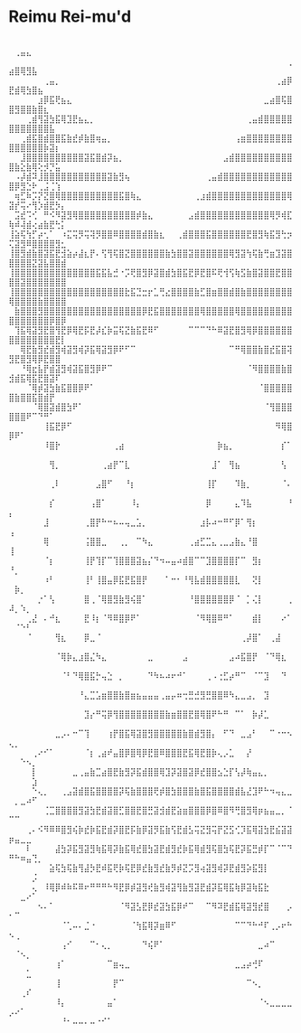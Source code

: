 # Reimu Rei-mu'd
⠀⠀⠀⠀⠀⠀⠀⠀⠀⠀⠀⠀⠀⠀⠀⠀⠀⠀⠀⠀⠀⠀⠀⠀⠀⠀⠀⠀⠀⠀⠀⠀⠀⠀⠀⠀⠀⠀⠀⠀⠀⠀⠀⠀⠀⠀⠀⠀⠀⠀⢀⣤⣄⠀⠀⠀⠀⠀⠀
⠀⠀⠀⠀⠀⠀⠀⠀⠀⠀⠀⠀⠀⠀⠀⠀⠀⠀⠀⠀⠀⠀⠀⠀⠀⠀⠀⠀⠀⠀⠀⠀⠀⠀⠀⠀⠀⠀⠀⠀⠀⠀⠀⠀⠀⠀⠀⠀⢀⣴⣿⢿⣻⣧⠀⠀⠀⠀⠀
⠀⠀⠀⠀⠀⠀⢀⣤⡀⠀⠀⠀⠀⠀⠀⠀⠀⠀⠀⠀⠀⠀⠀⠀⠀⠀⠀⠀⠀⠀⠀⠀⠀⠀⠀⠀⠀⠀⠀⠀⠀⠀⠀⠀⠀⠀⢀⣴⡿⣟⣾⢿⣳⣿⣦⠀⠀⠀⠀
⠀⠀⠀⠀⠀⣰⡿⣯⢟⣦⣄⠀⠀⠀⠀⠀⠀⠀⠀⠀⠀⠀⠀⠀⠀⠀⠀⠀⠀⠀⠀⠀⠀⠀⠀⠀⠀⠀⠀⠀⠀⠀⠀⠀⣀⣴⣿⢯⣿⣿⣻⣿⣿⣷⣿⣆⠀⠀⠀
⠀⠀⠀⢀⣾⢻⣽⣳⣯⢿⣹⣟⣦⣄⡀⠀⠀⠀⠀⠀⠀⠀⠀⠀⠀⠀⠀⠀⠀⠀⠀⠀⠀⠀⠀⠀⠀⠀⠀⠀⠀⢀⣤⣾⣿⣿⣿⣿⣿⣿⣿⣿⣿⣿⣿⣿⣧⠀⠀
⠀⠀⢀⣾⣯⣿⣾⣿⣿⣯⣷⣞⡾⣷⣿⢶⣤⡀⠀⠀⠀⠀⠀⠀⠀⠀⠀⠀⠀⠀⠀⠀⠀⠀⠀⠀⠀⠀⠀⢠⣶⣿⣿⣿⣿⣿⣿⣿⣿⣿⣿⣿⣿⣿⣿⡷⣽⡆⠀
⠀⠀⣸⣿⣿⣿⣿⣿⣿⣿⣿⣿⣿⣽⣯⣿⣾⡽⣦⡀⠀⠀⠀⠀⠀⠀⠀⠀⠀⠀⠀⠀⠀⠀⠀⠀⠀⣠⣾⣿⣿⣿⣿⣿⣿⣿⣿⣿⣿⣿⣷⣕⣷⢿⢕⡺⡙⣥⠀
⠀⠠⡼⣾⠽⣸⣿⣿⣿⣿⣿⣿⣿⣿⣿⣿⣿⣽⣷⣻⢦⠀⠀⠀⠀⠀⠀⠀⠀⠀⠀⠀⠀⠀⢀⣤⣾⣿⣿⣿⣿⣿⣿⣿⣿⣿⣿⣿⣿⣿⡿⣻⣑⠗⢀⣨⢈⢱⠀
⠀⢶⣋⠷⡩⡝⣝⣿⢿⣿⣿⣿⣿⣿⣿⣿⣿⣿⣿⣯⣿⢷⣄⠀⠀⠀⠀⠀⠀⠀⠀⠀⢀⣰⣾⣿⣿⣿⣿⣿⣿⣿⣿⣿⣿⣿⣿⣿⢿⣽⡞⢭⠔⢻⡱⣾⣟⡳⡄
⠀⣩⣞⠩⢊⠀⠛⠪⠻⣽⣻⢿⣿⣿⣿⣿⣿⣿⣿⣿⣿⣿⡾⣷⣄⠀⠀⠀⠀⠀⠀⣠⣾⣿⣿⣿⣿⣿⣿⣿⣿⣿⣿⣿⣿⢿⡻⢾⣏⢷⠾⢼⣾⢔⣴⣷⣟⢓⡅
⢸⣵⢯⢳⡋⡴⢂⠁⠀⠰⣍⢭⡻⢭⢽⡻⣿⣿⠿⣿⣿⣿⣿⣾⣿⣷⣆⠀⠀⢀⣾⣿⣿⣿⣯⣿⣿⣿⣿⣿⣿⣟⣿⣻⢷⣯⣻⢓⡲⢍⣽⣻⠿⣿⣿⣿⣿⣻⣂
⢸⣿⣻⣾⣷⣿⣽⣯⣟⣺⣵⡴⣼⣆⡟⠄⢫⢻⢯⣿⣝⣿⣿⣿⣿⣿⣿⣷⣳⣿⣿⣽⣿⣿⣿⣿⣿⣿⢿⣻⣽⢳⢯⣷⢛⣶⣹⣽⣿⣿⣿⣿⣿⣝⣽⣧⣿⣿⣾
⢸⣿⣿⣿⣿⣿⣿⣿⣿⣿⣿⣿⣿⣿⣿⣯⣯⣧⣚⠐⡩⢟⣿⣻⡿⣽⣿⣾⣳⣿⣯⣟⡿⣟⣿⠯⢟⢺⢫⢷⣫⣷⣿⣽⣿⣿⣟⣿⣿⣿⣿⣽⣿⣿⣿⣿⣿⣿⣿
⢸⣿⣿⣿⣿⣿⣿⣿⣿⣿⣿⣿⣿⣿⣿⣿⣿⣿⣿⣿⣗⣯⣙⣒⡖⣁⢛⣔⣿⣿⣿⣿⣷⣋⣿⣶⣿⣿⣾⣿⣷⣿⣿⣿⣿⣿⣿⣿⣿⢿⣿⣿⣿⣿⣷⣿⣿⣿⣿
⠀⣷⣿⣿⣿⣻⣿⣿⣿⣿⣿⣿⣿⣿⣿⣿⣿⣿⣿⣿⣿⣿⣿⡿⣟⣯⣿⣿⣿⣿⣿⣿⣿⢿⣿⣿⣿⣿⣿⢿⣿⣿⣿⣿⣿⣿⣿⣿⣿⣿⣿⣿⣿⣿⣿⣿⡿⣿⡿
⠀⢹⣯⢿⣽⣻⣟⣿⢻⣟⡿⢿⣟⡯⣟⡼⣎⡷⣭⢯⣝⣷⣯⣟⠿⠋⠀⠀⠀⠀⠀⠉⠉⠉⠙⠓⠿⣽⣟⣿⣻⢿⡿⣿⣿⣿⣿⣿⣿⣿⣿⣿⣿⣿⣿⣿⣿⣟⡇
⠀⠀⢿⣟⣷⣻⣞⣾⣻⢾⣽⣻⢾⡽⣯⢿⣽⣻⡿⠟⠋⠉⠀⠀⠀⠀⠀⠀⠀⠀⠀⠀⠀⠀⠀⠀⠀⠀⠉⠛⢿⣿⣿⣷⣿⣞⣯⣿⢽⣻⣟⣿⣻⢿⡿⣟⣿⣿⠀
⠀⠀⠘⢿⣖⣧⡟⣾⣽⣻⢾⣽⣯⣿⣻⡿⠟⠉⠀⠀⠀⠀⠀⠀⠀⠀⠀⠀⠀⠀⠀⠀⠀⠀⠀⠀⠀⠀⠀⠀⠀⠈⠻⣿⣿⣿⣿⣷⣿⣺⣾⣯⢿⣯⣟⣿⣽⠏⠀
⠀⠀⠀⠈⢿⡾⣽⣳⣷⣯⣿⣿⡿⠟⠁⠀⠀⠀⠀⠀⠀⠀⠀⠀⠀⠀⠀⠀⠀⠀⠀⠀⠀⠀⠀⠀⠀⠀⠀⠀⠀⠀⠀⠈⣿⣿⣿⣿⣿⣿⣷⣿⣿⣯⣿⣾⡟⠀⠀
⠀⠀⠀⠀⠈⢿⣿⣽⣾⣿⣳⠟⠁⠀⠀⠀⠀⠀⠀⠀⠀⠀⠀⠀⠀⠀⠀⠀⠀⠀⠀⠀⠀⠀⠀⠀⠀⠀⠀⠀⠀⠀⠀⠀⠈⢻⣿⣿⣿⣿⣿⣿⠟⠉⠙⠛⠁⠀⠀
⠀⠀⠀⠀⠀⠀⢸⣯⣟⡿⠋⠀⠀⠀⠀⠀⠀⠀⠀⠀⠀⠀⠀⠀⠀⠀⠀⠀⠀⠀⠀⠀⠀⠀⠀⠀⠀⠀⠀⠀⠀⠀⠀⠀⠀⠀⠻⢿⣿⡿⠟⠁⠀⠀⠀⠀⠀⠀⠀
⠀⠀⠀⠀⠀⠀⠸⣿⡗⠀⠀⠀⠀⠀⠀⠀⠀⠀⢀⣴⠀⠀⠀⠀⠀⠀⠀⠀⠀⠀⠀⠀⠀⠀⠀⠀⡷⣦⡀⠀⠀⠀⠀⠀⠀⠀⠀⡎⠁⠀⠀⠀⠀⠀⠀⠀⠀⠀⠀
⠀⠀⠀⠀⠀⠀⠀⢻⡀⠀⠀⠀⠀⠀⠀⠀⢀⣴⡟⠉⣇⠀⠀⠀⠀⠀⠀⠀⠀⠀⠀⠀⠀⠀⠀⣸⠁⠀⢻⣦⠀⠀⠀⠀⠀⠀⠀⢣⠀⠀⠀⠀⠀⠀⠀⠀⠀⠀⠀
⠀⠀⠀⠀⠀⠀⠀⢀⠇⠀⠀⠀⠀⠀⠀⣠⣿⠋⠀⠀⠘⡆⠀⠀⠀⠀⠀⠀⠀⠀⠀⠀⠀⠀⢸⡏⠀⠀⠀⠹⣷⡀⠀⠀⠀⠀⠀⠈⠄⠀⠀⠀⠀⠀⠀⠀⠀⠀⠀
⠀⠀⠀⠀⠀⠀⠀⡎⠀⠀⠀⠀⠀⠀⢠⣿⠁⠀⠀⠀⠀⠸⡄⠀⠀⠀⠀⠀⠀⠀⠀⠀⠀⠀⡿⠀⠀⠀⠀⣄⠹⣧⠀⠀⠀⠀⠀⠀⠘⡄⠀⠀⠀⠀⠀⠀⠀⠀⠀
⠀⠀⠀⠀⠀⠀⣸⠀⠀⠀⠀⠀⠀⢀⣿⡟⠓⠒⠦⠤⢤⣀⣡⡀⠀⠀⠀⠀⠀⠀⠀⠀⠀⣰⡧⠴⠒⠛⠋⡿⠁⢻⡆⠀⠀⠀⠀⠀⠀⢠⠀⠀⠀⠀⠀⠀⠀⠀⠀
⠀⠀⠀⠀⠀⠀⢿⠀⠀⠀⠀⠀⠀⢨⣿⣿⣀⠀⠀⢀⡀⠀⠉⠳⣄⠀⠀⠀⠀⠀⠀⢀⣴⣋⣉⣄⢀⣀⣠⣷⣄⠘⣿⠀⠀⠀⠀⠀⠀⢸⠀⠀⠀⠀⠀⠀⠀⠀⠀
⠀⠀⠀⠀⠀⠀⠈⡆⠀⠀⠀⠀⠀⢸⡟⢹⡏⠉⢹⣿⣿⣿⣽⣦⡌⠙⠲⠤⣤⠴⣾⣿⠉⠉⣹⣿⣿⣿⣿⡏⠉⠀⣻⡆⠀⠀⠀⠀⠀⠘⡀⠀⠀⠀⠀⠀⠀⠀⠀
⠀⠀⠀⠀⠀⠀⠰⠃⠀⠀⠀⠀⠀⢸⠃⢸⣿⣤⡿⣯⣟⣯⣿⡟⠀⠀⠀⠁⠒⠂⠘⢻⣧⣾⣿⣿⣿⣿⣿⣇⠀⠀⢝⡇⠀⠀⠀⠀⠀⠀⡷⡀⠀⠀⠀⠀⠀⠀⠀
⠀⠀⠀⠀⠀⡐⠁⢣⠀⠀⠀⠀⠀⣿⢀⠈⢿⣿⣻⣷⣻⢮⣿⠁⠀⠀⠀⠀⠀⠀⠀⠘⣿⣿⣿⣿⣿⣿⡿⠈⠀⡁⢌⡇⠀⠀⠀⠀⢀⠼⡀⠱⡀⠀⠀⠀⠀⠀⠀
⠀⠀⠀⢀⣜⠀⠄⠚⣆⠀⠀⠀⠀⣟⠸⡆⠈⠻⠿⣿⡿⠟⠁⠀⠀⠀⠀⠀⠀⠀⠀⠀⠈⠻⢿⣿⠿⠛⠁⠀⠀⠀⣾⡇⠀⠀⠀⠔⠁⠀⠈⠑⠃⠀⠀⠀⠀⠀⠀
⠀⠀⠀⠈⠀⠀⠀⠀⢻⣆⠀⠀⠀⡿⣀⠈⠀⠀⠀⠀⠀⠀⠀⠀⠀⠀⠀⠀⠀⠀⠀⠀⠀⠀⠀⠀⠀⠀⠀⠀⢀⡼⣿⠁⠀⢀⣼⠀⠀⠀⠀⠀⠀⠀⠀⠀⠀⠀⠀
⠀⠀⠀⠀⠀⠀⠀⠀⠈⢿⡷⣄⣰⣿⣌⠳⣄⠀⠀⠀⠀⠀⠀⠀⣀⠀⠀⠀⠀⠀⣠⠀⠀⠀⠀⠀⠀⠀⣠⠴⣯⣿⡟⠀⠈⠙⢿⣆⠀⠀⠀⠀⠀⠀⠀⠀⠀⠀⠀
⠀⠀⠀⠀⠀⠀⠀⠀⠀⠈⠃⠙⢿⣿⣯⡓⢤⣑⠀⡀⠀⠀⠀⠀⠙⠳⠦⠴⠖⠚⠁⠀⠀⠀⢀⠠⢐⣋⡴⠛⠉⠀⠈⠉⣹⠀⠀⠙⠀⠀⠀⠀⠀⠀⠀⠀⠀⠀⠀
⠀⠀⠀⠀⠀⠀⠀⠀⠀⠀⠀⠀⠘⣄⣉⣡⣶⣿⣿⣷⣿⣶⣦⣤⣤⣤⢀⣤⡤⠶⢒⣛⣚⣻⣛⣿⣿⠿⠳⣄⣀⣠⡀⠀⣹⠀⠀⠀⠀⠀⠀⠀⠀⠀⠀⠀⠀⠀⠀
⠀⠀⠀⠀⠀⠀⠀⠀⠀⠀⠀⠀⠀⣹⡔⠛⢭⡿⢻⣿⣿⣿⣿⣿⣿⣿⣿⣷⣶⣿⣿⣟⣿⢿⣿⠟⠓⠛⠀⠉⠁⠀⡷⡼⣁⠀⠀⠀⠀⠀⠀⠀⠀⠀⠀⠀⠀⠀⠀
⠀⠀⠀⠀⠀⠀⠀⠀⣀⡠⠄⠒⠉⢹⠀⠀⠀⢰⡟⣿⣯⢿⣽⣿⣻⣿⣿⣿⣿⣿⣷⣿⣾⣻⣿⡄⠀⠋⠙⠀⣀⣠⠃⠀⠀⠉⠐⠒⠢⢄⡀⠀⠀⠀⠀⠀⠀⠀⠀
⠀⠀⠀⠀⢀⠔⠊⠁⠀⠀⠀⠀⠀⠈⡆⢀⣴⠞⣤⣿⡿⣿⢿⡿⣟⣿⠿⣿⣿⣿⣟⣯⢿⣟⣿⡷⢄⡠⣁⠀⠀⡜⠀⠀⠀⠀⠀⠀⠀⠀⠀⠑⠢⡀⠀⠀⠀⠀⠀
⠀⠀⠀⠀⡇⠀⠀⠀⠀⠀⠀⣀⢀⣤⣷⣉⣴⣿⣟⣷⣻⡽⣯⣾⣿⣿⢿⣹⡽⣽⣿⣽⡿⣞⣿⣿⣢⣑⡏⢣⡼⢷⣤⣄⡀⠀⠀⠀⠀⠀⠀⠀⠀⣱⠀⠀⠀⠀⠀
⠀⠀⠀⠀⠑⢄⡀⠀⠀⢀⣠⣽⣾⣿⣯⣿⣿⣿⣿⡽⢯⣷⣿⣿⣿⢟⡾⣿⣳⣿⣿⣿⣷⣿⣯⣿⣿⣿⣿⣾⣧⣜⣹⠟⠓⠲⢤⣄⣀⠀⡀⣀⠴⠋⠀⠀⠀⠀⠀
⠀⠀⠀⠀⠀⠀⢈⣉⣿⣿⣿⣿⣻⣽⣳⣟⣾⣽⣿⣋⣿⣿⣟⣿⣛⣽⣺⣾⣟⣵⣶⣿⣿⣿⡿⣿⠿⣿⠻⢛⣿⣻⢿⡶⣦⣤⣀⡀⠈⠉⠉⠀⠀⠀⠀⠀⠀⠀⠀
⠀⠀⠀⢀⠄⠪⠻⠿⠿⣿⣻⢮⡷⣞⡷⣯⣟⣾⡽⣿⣟⡯⣷⡿⣽⡻⣯⣷⢫⣟⣾⣣⢭⣝⣻⢭⡟⣝⣫⢊⡹⣯⢿⣽⣳⣟⣮⣽⣽⡶⣤⣀⣀⠀⠀⠀⠀⠀⠀
⠀⠀⠀⠇⠀⠀⠀⠀⣼⣳⡽⣯⣻⣽⣻⢷⣯⢿⡽⣷⣯⢿⣞⣿⣳⣽⣟⣾⣻⣞⡷⣯⢿⣾⣻⢯⣿⣳⢯⣟⡽⣯⣛⡾⡏⠉⠈⠉⠙⠛⠓⠶⣤⢙⡀⠀⠀⠀⠀
⠀⠀⠀⠀⠀⠀⠀⣵⢯⣳⢯⣷⢻⣼⡳⣟⠾⣯⢟⡷⢯⣟⡿⣞⣷⣻⣞⣷⡻⡾⣝⡩⣻⢴⣽⣻⢾⡽⣟⣾⣻⡵⣯⣻⡇⠀⠀⠀⠀⠀⠀⠀⠀⡨⠀⠀⠀⠀⠀
⠀⠀⠀⠀⢄⠀⠸⢿⡿⠾⠷⠯⠿⠖⠛⠛⠛⠓⠻⣟⡿⡾⣽⣻⢞⣷⣻⢾⣽⢻⣷⣻⣽⣟⣾⡽⣯⢿⣯⢷⡿⣽⢷⣯⣗⠀⠀⠀⠀⠀⠀⣀⠔⠁⠀⠀⠀⠀⠀
⠀⠀⠀⠀⠀⠢⠄⠁⠀⠀⠀⠀⠀⠀⠀⠀⠀⠀⠀⠈⠻⣽⣣⣟⡿⣞⣽⣳⣯⡿⠞⠉⠀⠀⠉⠻⠽⣟⣾⣯⢿⣽⣻⣞⣿⠀⠀⠀⡠⠂⠉⠀⠀⠀⠀⠀⠀⠀⠀
⠀⠀⠀⠀⠀⠀⠀⠀⠀⠈⢁⠤⠄⣈⠐⠀⠀⠀⠀⠀⠀⠈⢳⣯⢿⡽⣶⠿⠋⠀⠀⠀⠀⠀⠀⠀⠀⠀⠀⠉⠉⠙⠓⠚⠏⢀⡠⠖⠓⠢⢀⠀⠀⠀⠀⠀⠀⠀⠀
⠀⠀⠀⠀⠀⠀⠀⠀⠀⢠⠊⠀⠀⠀⠉⠂⢄⡀⠀⠀⠀⠀⠀⠙⢮⠟⠁⠀⠀⠀⠀⠀⠀⠀⠀⠀⠀⠀⠀⠀⠀⠀⠀⣀⠴⠉⠀⠀⠀⠀⠈⠢⡀⠀⠀⠀⠀⠀⠀
⠀⠀⠀⠀⠀⠀⠀⠀⢰⠁⠀⠀⠀⠀⠀⠀⠀⠉⣶⢤⣀⠀⠀⠀⠀⠀⠀⠀⠀⠀⠀⠀⠀⠀⠀⠀⠀⠀⠀⣀⣠⡴⢚⠏⠀⠀⠀⠀⠀⠀⠀⠀⣁⠀⠀⠀⠀⠀⠀
⠀⠀⠀⠀⠀⠀⠀⠀⢸⠀⠀⠀⠀⠀⠀⠀⠀⠀⡟⠉⠀⠀⠀⠀⠀⠀⠀⠀⠀⠀⠀⠀⠀⠀⠀⠀⠀⠀⠀⠀⠀⠉⠢⡀⠀⠀⠀⠀⠀⠀⠀⢀⠎⠀⠀⠀⠀⠀⠀
⠀⠀⠀⠀⠀⠀⠀⠀⠸⡄⠀⠀⠀⠀⠀⠀⠀⣤⠁⠀⠀⠀⠀⠀⠀⠀⠀⠀⠀⠀⠀⠀⠀⠀⠀⠀⠀⠀⠀⠀⠀⠀⠀⠈⠢⣀⣀⣀⣀⡠⠔⠁⠀⠀⠀⠀⠀⠀⠀
⠀⠀⠀⠀⠀⠀⠀⠀⠀⠘⠂⠤⠤⠄⠤⠐⠊⠁⠀⠀⠀⠀⠀⠀⠀⠀⠀⠀⠀⠀⠀⠀⠀⠀⠀⠀⠀⠀⠀⠀⠀⠀⠀⠀⠀⠀⠀⠀⠀⠀⠀⠀⠀⠀⠀⠀⠀⠀⠀
